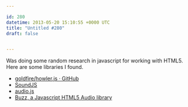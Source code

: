 ```yaml
---

id: 280
datetime: 2013-05-20 15:10:55 +0000 UTC
title: "Untitled #280"
draft: false


---
```


Was doing some random research in javascript for working with HTML5. Here are some libraries I found. 

 
 * [goldfire/howler.js · GitHub](https://github.com/goldfire/howler.js)
 * [SoundJS](http://www.createjs.com/#!/SoundJS)
 * [audio.js](http://kolber.github.io/audiojs/)
 * [Buzz, a Javascript HTML5 Audio library](http://buzz.jaysalvat.com/)


